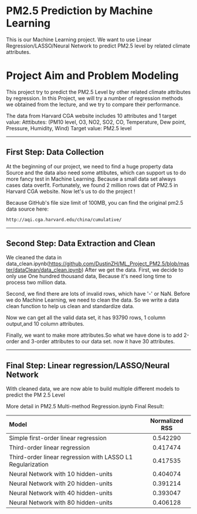# PM2.5 Prediction by Machine Learning
This is our Machine Learning project. We want to use Linear Regression/LASSO/Neural Network to predict PM2.5 level by related climate attributes.

# Project Aim and Problem Modeling

This project try to predict the PM2.5 Level by other related climate attributes by regression. In this Project, we will try a number of regression methods we obtained from the lecture, and we try to compare their performance.

The data from Harvard CGA website includes 10 attributes and 1 target value:
Atttibutes: (PM10 level, O3, NO2, SO2, CO, Temperature, Dew point, Pressure, Humidity, Wind)
Target value: PM2.5 level

---------------------------
## First Step: Data Collection 

At the beginning of our project, we need to find a huge property data Source and the data also need some attibutes, which can support us to do more fancy test in Machine Learning. Because a small data set always cases data overfit. Fortunately, we found 2 million rows dat of PM2.5 in Harvard CGA website. Now let's us to do the project ! 

Because GitHub's file size limit of 100MB, you can find the original pm2.5 data source here:
```sh
http://aqi.cga.harvard.edu/china/cumulative/
```
---------------------------
## Second Step: Data Extraction and Clean
We cleaned the data in data_clean.ipynb(https://github.com/DustinZH/ML_Project_PM2.5/blob/master/dataClean/data_clean.ipynb)
After we get the data. First, we decide to only use One hundred thousand data, Because it's need long time to process two million data.

Second, we find there are lots of invalid rows, which have '-' or NaN. Before we do Machine Learning, we need to clean the data. So we write a data clean function to help us clean and standardize data.

Now we can get all the valid data set, it has 93790 rows, 1 column output,and 10 column attributes.

Finally, we want to make more attributes.So what we have done is to add 2-order and 3-order attributes to our data set. now it have 30 attributes.

---------------------------
## Final Step: Linear regression/LASSO/Neural Network

With cleaned data, we are now able to build multiple different models to predict the PM 2.5 Level

More detail in PM2.5 Multi-method Regression.ipynb
Final Result:

| Model        | Normalized RSS | 
| :---         |     :---:      |
| Simple first-order linear regression   | 0.542290     |
| Third-order linear regression     | 0.417474       |
| Third-order linear regression with LASSO L1 Regularization     | 0.417535       |
| Neural Network with 10 hidden-units     | 0.404074       |
| Neural Network with 20 hidden-units     | 0.391214       |
| Neural Network with 40 hidden-units     | 0.393047       |
| Neural Network with 80 hidden-units     | 0.406128       |
